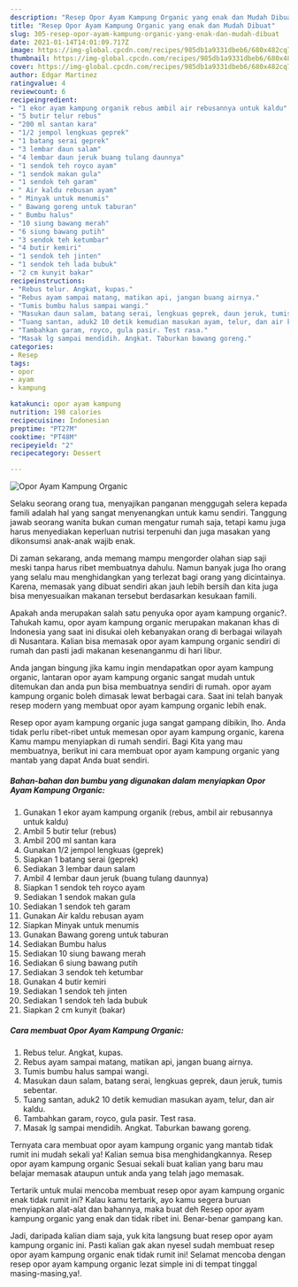 ```yaml
---
description: "Resep Opor Ayam Kampung Organic yang enak dan Mudah Dibuat"
title: "Resep Opor Ayam Kampung Organic yang enak dan Mudah Dibuat"
slug: 305-resep-opor-ayam-kampung-organic-yang-enak-dan-mudah-dibuat
date: 2021-01-14T14:01:09.717Z
image: https://img-global.cpcdn.com/recipes/985db1a9331dbeb6/680x482cq70/opor-ayam-kampung-organic-foto-resep-utama.jpg
thumbnail: https://img-global.cpcdn.com/recipes/985db1a9331dbeb6/680x482cq70/opor-ayam-kampung-organic-foto-resep-utama.jpg
cover: https://img-global.cpcdn.com/recipes/985db1a9331dbeb6/680x482cq70/opor-ayam-kampung-organic-foto-resep-utama.jpg
author: Edgar Martinez
ratingvalue: 4
reviewcount: 6
recipeingredient:
- "1 ekor ayam kampung organik rebus ambil air rebusannya untuk kaldu"
- "5 butir telur rebus"
- "200 ml santan kara"
- "1/2 jempol lengkuas geprek"
- "1 batang serai geprek"
- "3 lembar daun salam"
- "4 lembar daun jeruk buang tulang daunnya"
- "1 sendok teh royco ayam"
- "1 sendok makan gula"
- "1 sendok teh garam"
- " Air kaldu rebusan ayam"
- " Minyak untuk menumis"
- " Bawang goreng untuk taburan"
- " Bumbu halus"
- "10 siung bawang merah"
- "6 siung bawang putih"
- "3 sendok teh ketumbar"
- "4 butir kemiri"
- "1 sendok teh jinten"
- "1 sendok teh lada bubuk"
- "2 cm kunyit bakar"
recipeinstructions:
- "Rebus telur. Angkat, kupas."
- "Rebus ayam sampai matang, matikan api, jangan buang airnya."
- "Tumis bumbu halus sampai wangi."
- "Masukan daun salam, batang serai, lengkuas geprek, daun jeruk, tumis sebentar."
- "Tuang santan, aduk2 10 detik kemudian masukan ayam, telur, dan air kaldu."
- "Tambahkan garam, royco, gula pasir. Test rasa."
- "Masak lg sampai mendidih. Angkat. Taburkan bawang goreng."
categories:
- Resep
tags:
- opor
- ayam
- kampung

katakunci: opor ayam kampung 
nutrition: 198 calories
recipecuisine: Indonesian
preptime: "PT27M"
cooktime: "PT48M"
recipeyield: "2"
recipecategory: Dessert

---
```



![Opor Ayam Kampung Organic](https://img-global.cpcdn.com/recipes/985db1a9331dbeb6/680x482cq70/opor-ayam-kampung-organic-foto-resep-utama.jpg)

Selaku seorang orang tua, menyajikan panganan menggugah selera kepada famili adalah hal yang sangat menyenangkan untuk kamu sendiri. Tanggung jawab seorang  wanita bukan cuman mengatur rumah saja, tetapi kamu juga harus menyediakan keperluan nutrisi terpenuhi dan juga masakan yang dikonsumsi anak-anak wajib enak.

Di zaman  sekarang, anda memang mampu mengorder olahan siap saji meski tanpa harus ribet membuatnya dahulu. Namun banyak juga lho orang yang selalu mau menghidangkan yang terlezat bagi orang yang dicintainya. Karena, memasak yang dibuat sendiri akan jauh lebih bersih dan kita juga bisa menyesuaikan makanan tersebut berdasarkan kesukaan famili. 



Apakah anda merupakan salah satu penyuka opor ayam kampung organic?. Tahukah kamu, opor ayam kampung organic merupakan makanan khas di Indonesia yang saat ini disukai oleh kebanyakan orang di berbagai wilayah di Nusantara. Kalian bisa memasak opor ayam kampung organic sendiri di rumah dan pasti jadi makanan kesenanganmu di hari libur.

Anda jangan bingung jika kamu ingin mendapatkan opor ayam kampung organic, lantaran opor ayam kampung organic sangat mudah untuk ditemukan dan anda pun bisa membuatnya sendiri di rumah. opor ayam kampung organic boleh dimasak lewat berbagai cara. Saat ini telah banyak resep modern yang membuat opor ayam kampung organic lebih enak.

Resep opor ayam kampung organic juga sangat gampang dibikin, lho. Anda tidak perlu ribet-ribet untuk memesan opor ayam kampung organic, karena Kamu mampu menyiapkan di rumah sendiri. Bagi Kita yang mau membuatnya, berikut ini cara membuat opor ayam kampung organic yang mantab yang dapat Anda buat sendiri.

<!--inarticleads1-->

##### Bahan-bahan dan bumbu yang digunakan dalam menyiapkan Opor Ayam Kampung Organic:

1. Gunakan 1 ekor ayam kampung organik (rebus, ambil air rebusannya untuk kaldu)
1. Ambil 5 butir telur (rebus)
1. Ambil 200 ml santan kara
1. Gunakan 1/2 jempol lengkuas (geprek)
1. Siapkan 1 batang serai (geprek)
1. Sediakan 3 lembar daun salam
1. Ambil 4 lembar daun jeruk (buang tulang daunnya)
1. Siapkan 1 sendok teh royco ayam
1. Sediakan 1 sendok makan gula
1. Sediakan 1 sendok teh garam
1. Gunakan  Air kaldu rebusan ayam
1. Siapkan  Minyak untuk menumis
1. Gunakan  Bawang goreng untuk taburan
1. Sediakan  Bumbu halus
1. Sediakan 10 siung bawang merah
1. Sediakan 6 siung bawang putih
1. Sediakan 3 sendok teh ketumbar
1. Gunakan 4 butir kemiri
1. Sediakan 1 sendok teh jinten
1. Sediakan 1 sendok teh lada bubuk
1. Siapkan 2 cm kunyit (bakar)




<!--inarticleads2-->

##### Cara membuat Opor Ayam Kampung Organic:

1. Rebus telur. Angkat, kupas.
1. Rebus ayam sampai matang, matikan api, jangan buang airnya.
1. Tumis bumbu halus sampai wangi.
1. Masukan daun salam, batang serai, lengkuas geprek, daun jeruk, tumis sebentar.
1. Tuang santan, aduk2 10 detik kemudian masukan ayam, telur, dan air kaldu.
1. Tambahkan garam, royco, gula pasir. Test rasa.
1. Masak lg sampai mendidih. Angkat. Taburkan bawang goreng.




Ternyata cara membuat opor ayam kampung organic yang mantab tidak rumit ini mudah sekali ya! Kalian semua bisa menghidangkannya. Resep opor ayam kampung organic Sesuai sekali buat kalian yang baru mau belajar memasak ataupun untuk anda yang telah jago memasak.

Tertarik untuk mulai mencoba membuat resep opor ayam kampung organic enak tidak rumit ini? Kalau kamu tertarik, ayo kamu segera buruan menyiapkan alat-alat dan bahannya, maka buat deh Resep opor ayam kampung organic yang enak dan tidak ribet ini. Benar-benar gampang kan. 

Jadi, daripada kalian diam saja, yuk kita langsung buat resep opor ayam kampung organic ini. Pasti kalian gak akan nyesel sudah membuat resep opor ayam kampung organic enak tidak rumit ini! Selamat mencoba dengan resep opor ayam kampung organic lezat simple ini di tempat tinggal masing-masing,ya!.

